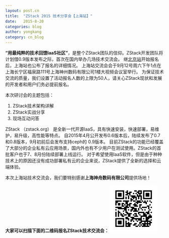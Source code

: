 ```yaml
---
layout: post.cn
title:  "ZStack 2015 技术分享会【上海站】"
date:   2015-8-20
categories: blog
author: yongkang
category: cn_blog
---
```

**“用最纯粹的技术回馈IaaS社区”**，是整个ZStack团队的信仰。ZStack开发团队将计划借0.9版本发布之际，首次在国内举办几场技术交流会。
继[北京站](./zstack-meetup-beijing-2015.html)开始报名后，上海站也公布了报名的详细情况。
上海站交流会会于9月12号周六下午1点在上海长宁区福泉路111号上海神州数码有限公司1楼大视频会议室举行。
为保证技术交流的质量，我们设置了活动报名人数的上限为50人，请关心ZStack现状和发展的开发者和用户们务必提前报名。

本次研讨会的主题包括：

  1. ZStack技术架构详解
  2. ZStack实战分享
  3. 现场互动问答

ZStack （zstack.org） 是全新一代开源IaaS，具有快速安装，快速部署，易维护，易升级，高性能等特点。
自2015年4月公开发布0.6版本后，陆续发布了0.7和0.8版本，9月初前后会发布支持ceph的 0.9版本。
目前ZStack的功能已经覆盖了大部分的企业私有云应用场景，国内外也有不少用户在测试使用。ZStack的首批客户也于7、8月份陆续部署上线运行。
对于希望使用IaaS软件，但是由于种种技术上的原因还没有成功部署私有云的企业来说，ZStack提供了全新的选择和云端体验。

本次上海站技术交流会，我们要特别感谢**上海神舟数码有限公司**提供场地！

**大家可以扫描下面的二维码报名ZStack技术交流会：**
<img src="/images/meetups/2015/shanghai/registeration.png" class="center-img img-responsive">

